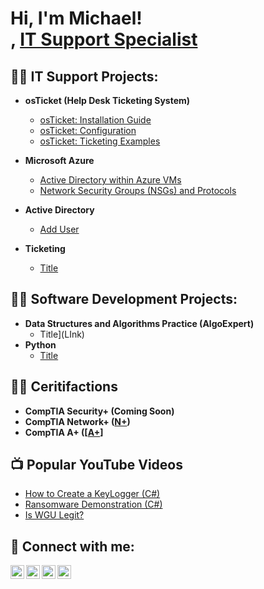<h1>Hi, I'm Michael! <br/>, <a href="https://www.linkedin.com/in/mykeclouds/">IT Support Specialist</a></h1>

<h2>👨‍💻 IT Support Projects:</h2>

- <b>osTicket (Help Desk Ticketing System)</b>
  - [osTicket: Installation Guide](https://github.com/mykeclouds/osticket-install)
  - [osTicket: Configuration](https://github.com/mykeclouds/config)
  - [osTicket: Ticketing Examples](https://github.com/mykeclouds/ticketing)
- <b>Microsoft Azure</b>
  - [Active Directory within Azure VMs](https://github.com/mykeclouds/configure-ad)
  - [Network Security Groups (NSGs) and Protocols](https://github.com/mykeclouds/azure-network-protocols)

- <b>Active Directory</b>
  - [Add User](https://github.com/mykeclouds/ActiveDirectoryLab)
- <b>Ticketing</b>
  - [Title](Link)

<h2>👨‍💻 Software Development Projects:</h2>

- <b>Data Structures and Algorithms Practice (AlgoExpert)</b>
  - Title](LInk)
- <b>Python</b>
  - [Title](Link)

 <h2>👨‍💻 Ceritifactions</h2>

- <b>CompTIA Security+ (Coming Soon)</b>
- <b>CompTIA Network+ ([N+](https://imgur.com/a/SaA1CAF))</b>
- <b>CompTIA A+ ([[A+](https://imgur.com/a/TKvtaE1)]</b>

<h2>📺 Popular YouTube Videos</h2>

- [How to Create a KeyLogger (C#)](https://www.youtube.com/watch?v=N-L9hklSlNk)
- [Ransomware Demonstration (C#)](https://www.youtube.com/watch?v=OfvdQeh79s0)
- [Is WGU Legit?](https://www.youtube.com/watch?v=E2MwRWxDBkA)

<h2> 🤳 Connect with me:</h2>

[<img align="left" alt="MycMikeTech | YouTube" width="22px" src="https://cdn.jsdelivr.net/npm/simple-icons@v3/icons/youtube.svg" />][youtube]
[<img align="left" alt="MycMikeTech | Twitter" width="22px" src="https://cdn.jsdelivr.net/npm/simple-icons@v3/icons/twitter.svg" />][twitter]
[<img align="left" alt="MycMikeTech | LinkedIn" width="22px" src="https://cdn.jsdelivr.net/npm/simple-icons@v3/icons/linkedin.svg" />][linkedin]
[<img align="left" alt="MycMikeTech | Instagram" width="22px" src="https://cdn.jsdelivr.net/npm/simple-icons@v3/icons/instagram.svg" />][instagram]

[twitter]: https://twitter.com/mycmiketech
[youtube]: https://www.youtube.com/c/mycmiketech
[instagram]: https://www.instagram.com/mycmiketech
[linkedin]: https://linkedin.com/in/mycmiketech


<!--
**mycmyketech/mycmyketech** is a ✨ _special_ ✨ repository because its `README.md` (this file) appears on your GitHub profile.

Here are some ideas to get you started:

- 🔭 I’m currently working on ...
- 🌱 I’m currently learning ...
- 👯 I’m looking to collaborate on ...
- 🤔 I’m looking for help with ...
- 💬 Ask me about ...
- 📫 How to reach me: ...
- 😄 Pronouns: ...
- ⚡ Fun fact: ...
-->
